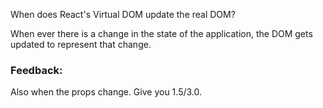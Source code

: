 When does React's Virtual DOM update the real DOM?


When ever there is a change in the state of the application, the DOM gets updated to represent that change.

### Feedback:

Also when the props change.  Give you 1.5/3.0.